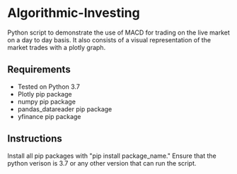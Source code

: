 # Algorithmic-Investing
Python script to demonstrate the use of MACD for trading on the live market on a day to day basis. It also consists of a visual representation of the market trades with a plotly graph.

## Requirements
- Tested on Python 3.7
- Plotly pip package
- numpy pip package
- pandas_datareader pip package
- yfinance pip package

## Instructions
Install all pip packages with "pip install package_name." Ensure that the python verison is 3.7 or any other version that can run the script.